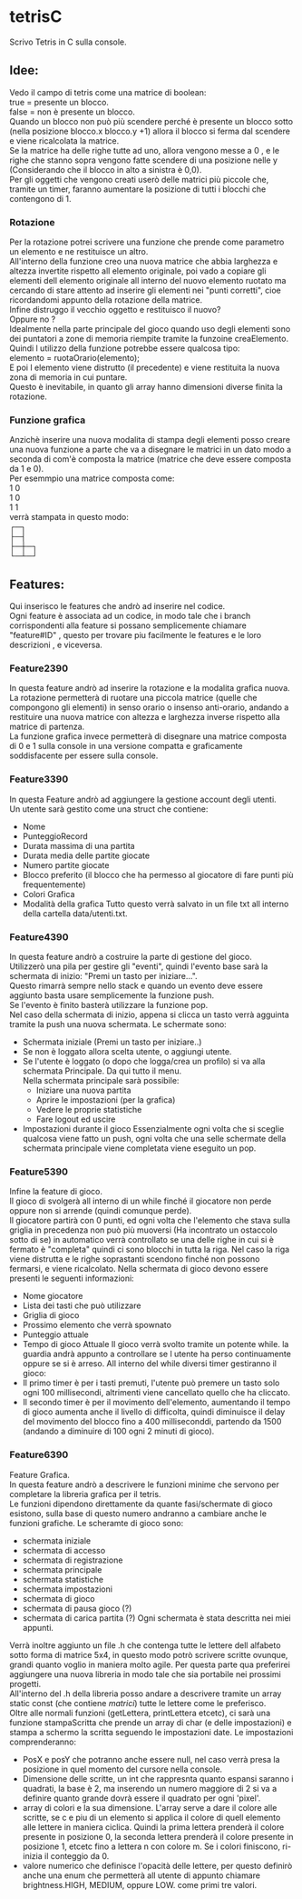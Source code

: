 # tetrisC
Scrivo Tetris in C sulla console.

## Idee:
Vedo il campo di tetris come una matrice di boolean:  
true = presente un blocco.  
false = non è presente un blocco.  
Quando un blocco non può più scendere perché è presente un blocco sotto (nella posizione blocco.x blocco.y +1) allora il blocco si ferma dal scendere e viene ricalcolata la matrice.  
Se la matrice ha delle righe tutte ad uno, allora vengono messe a 0 , e le righe che stanno sopra vengono fatte scendere di una posizione nelle y (Considerando che il blocco in alto a sinistra è 0,0).  
Per gli oggetti che vengono creati userò delle matrici più piccole che, tramite un timer, faranno aumentare la posizione di tutti i blocchi che contengono di 1.

### Rotazione
Per la rotazione potrei scrivere una funzione che prende come parametro un elemento e ne restituisce un altro.  
All'interno della funzione creo una nuova matrice che abbia larghezza e altezza invertite rispetto all elemento originale, poi vado a
copiare gli elementi dell elemento originale all interno del nuovo elemento ruotato ma cercando di stare attento ad inserire gli elementi
nei "punti corretti", cioe ricordandomi appunto della rotazione della matrice.  
Infine distruggo il vecchio oggetto e restituisco il nuovo?  
Oppure no ?  
Idealmente nella parte principale del gioco quando uso degli elementi sono dei puntatori a zone di memoria riempite tramite la funzoine
creaElemento. Quindi l utilizzo della funzione potrebbe essere qualcosa tipo:  
elemento = ruotaOrario(elemento);  
E poi l elemento viene distrutto (il precedente) e viene restituita la nuova zona di memoria in cui puntare.  
Questo è inevitabile, in quanto gli array hanno dimensioni diverse finita la rotazione.

### Funzione grafica
Anzichè inserire una nuova modalita di stampa degli elementi posso creare una nuova funzione a parte che va a disegnare le matrici in un dato modo a seconda di com'è composta la matrice  (matrice che deve essere composta da 1 e 0).  
Per esemmpio una matrice composta come:  
1 0  
1 0  
1 1  
verrà stampata in questo modo:  
┌─┐  
├─┤  
├─┼─┐  
└─┴─┘  


## Features:
Qui inserisco le features che andrò ad inserire nel codice.  
Ogni feature è associata ad un codice, in modo tale che i branch corrispondenti alla feature si possano semplicemente chiamare "feature#ID" , questo per trovare piu facilmente le features e le loro descrizioni , e viceversa.

### Feature2390
In questa feature andrò ad inserire la rotazione e la modalita grafica nuova.  
La rotazione permetterà di ruotare una piccola matrice (quelle che compongono gli elementi) in senso orario o insenso anti-orario, andando a restituire una  nuova matrice con altezza e larghezza inverse rispetto alla matrice di partenza.  
La funzione grafica invece permetterà di disegnare una matrice composta di 0 e 1 sulla console in una versione compatta e graficamente soddisfacente per essere sulla console.

### Feature3390
In questa Feature andrò ad aggiungere la gestione account degli utenti.  
Un utente sarà gestito come una struct che contiene:  
* Nome
* PunteggioRecord
* Durata massima di una partita
* Durata media delle partite giocate
* Numero partite giocate
* Blocco preferito (il blocco che ha permesso al giocatore di fare punti più frequentemente)
* Colori Grafica
* Modalità della grafica
Tutto questo verrà salvato in un file txt all interno della cartella data/utenti.txt.

### Feature4390
In questa feature andrò a costruire la parte di gestione del gioco.  
Utilizzerò una pila per gestire gli "eventi", quindi l'evento base sarà la schermata di inizio: "Premi un tasto per iniziare...".  
Questo rimarrà sempre nello stack e quando un evento deve essere aggiunto basta usare semplicemente la funzione push.  
Se l'evento è finito basterà utilizzare la funzione pop.  
Nel caso della schermata di inizio, appena si clicca un tasto verrà agguinta tramite la push una nuova schermata.
Le schermate sono:
* Schermata iniziale (Premi un tasto per iniziare..)
* Se non è loggato allora scelta utente, o aggiungi utente.
* Se l'utente è loggato (o dopo che logga/crea un profilo) si va alla schermata Principale. Da qui tutto il menu.  
Nella schermata principale sarà possibile:  
    * Iniziare una nuova partita
    * Aprire le impostazioni (per la grafica)
    * Vedere le proprie statistiche
    * Fare logout ed uscire
* Impostazioni durante il gioco
Essenzialmente ogni volta che si sceglie qualcosa viene fatto un push, ogni volta che una selle schermate della schermata principale viene completata viene eseguito un pop.

### Feature5390
Infine la feature di gioco.  
Il gioco di svolgerà all interno di un while finché il giocatore non perde oppure non si arrende (quindi comunque perde).  
Il giocatore partirà con 0 punti, ed ogni volta che l'elemento che stava sulla griglia in precedenza non può più muoversi (Ha incontrato un ostaccolo sotto di se)
in automatico verrà controllato se una delle righe in cui si è fermato è "completa" quindi ci sono blocchi in tutta la riga.
Nel caso la riga viene distrutta e le righe soprastanti scendono finché non possono fermarsi, e viene ricalcolato.
Nella schermata di gioco devono essere presenti le seguenti informazioni:
* Nome giocatore 
* Lista dei tasti che può utilizzare
* Griglia di gioco
* Prossimo elemento che verrà spownato
* Punteggio attuale
* Tempo di gioco Attuale
Il gioco verrà svolto tramite un potente while. la guardia andrà appunto a controllare se l utente ha perso continuamente oppure se si è arreso.
All interno del while diversi timer gestiranno il gioco:
* Il primo timer è per i tasti premuti, l'utente può premere un tasto solo ogni 100 millisecondi, altrimenti viene cancellato quello che ha cliccato.
* Il secondo timer è per il movimento dell'elemento, aumentando il tempo di gioco aumenta anche il livello di difficolta, quindi diminuisce il delay del movimento del blocco
fino a 400 milliseconddi, partendo da 1500 (andando a diminuire di 100 ogni 2 minuti di gioco).

### Feature6390
Feature Grafica.  
In questa feature andrò a descrivere le funzioni minime che servono per completare la libreria grafica per il tetris.  
Le funzioni dipendono direttamente da quante fasi/schermate di gioco esistono, sulla base di questo numero andranno a cambiare anche le funzioni grafiche.
Le scheramte di gioco sono:  
* schermata iniziale
* schermata di accesso
* schermata di registrazione
* schermata principale
* schermata statistiche
* schermata impostazioni
* schermata di gioco
* schermata di pausa gioco (?)
* schermata di carica partita (?)
Ogni schermata è stata descritta nei miei appunti.    

Verrà inoltre aggiunto un file .h che contenga tutte le lettere dell alfabeto sotto forma di matrice 5x4, in questo modo potrò scrivere scritte ovunque, grandi quanto voglio in maniera molto agile. Per questa parte qua preferirei aggiungere una nuova libreria in modo tale che sia portabile nei prossimi progetti.  
All'interno del .h della libreria posso andare a descrivere tramite un array static const (che contiene *matrici*) tutte le lettere come le preferisco.  
Oltre alle normali funzioni (getLettera, printLettera etcetc), ci sarà una funzione stampaScritta che prende un array di char (e delle impostazioni) e stampa a schermo la scritta seguendo le impostazioni date. Le impostazioni comprenderanno:
* PosX e posY che potranno anche essere null, nel caso verrà presa la posizione in quel momento del cursore nella console.
* Dimensione delle scritte, un int che rappresnta quanto espansi saranno i quadrati, la base è 2, ma inserendo un numero maggiore di 2 si va a definire quanto grande dovrà essere il quadrato per ogni 'pixel'.
* array di colori e la sua dimensione. L'array serve a dare il colore alle scritte, se c e piu di un elemento si applica il colore di quell elemento alle lettere in maniera ciclica. Quindi la prima lettera prenderà il colore presente in posizione 0, la seconda lettera prenderà il colore presente in posizione 1, etcetc fino a lettera n con colore m.
Se i colori finiscono, ri-inizia il conteggio da 0.
* valore numerico che definisce l'opacità delle lettere, per questo definirò anche  una enum che permetterà all utente di appunto chiamare brightness.HIGH, MEDIUM, oppure LOW. come primi tre valori.